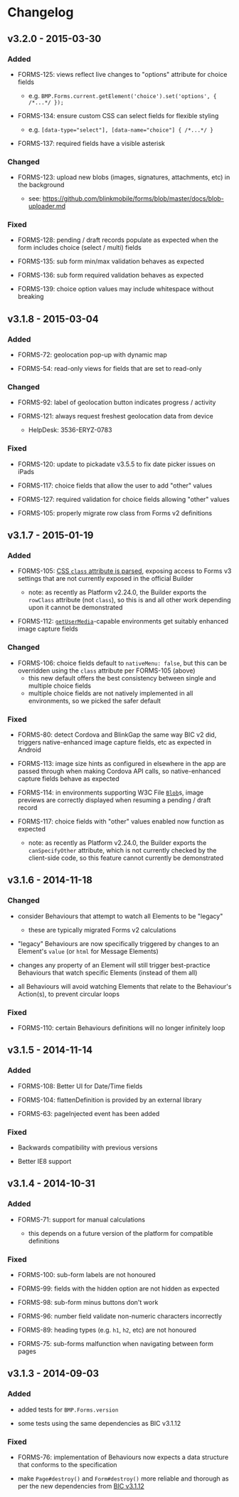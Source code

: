 # Changelog

## v3.2.0 - 2015-03-30

### Added

- FORMS-125: views reflect live changes to "options" attribute for choice fields

    - e.g. `BMP.Forms.current.getElement('choice').set('options', { /*...*/ });`

- FORMS-134: ensure custom CSS can select fields for flexible styling

    - e.g. `[data-type="select"], [data-name="choice"] { /*...*/ }`

- FORMS-137: required fields have a visible asterisk

### Changed

- FORMS-123: upload new blobs (images, signatures, attachments, etc) in the
  background

    - see: https://github.com/blinkmobile/forms/blob/master/docs/blob-uploader.md

### Fixed

- FORMS-128: pending / draft records populate as expected when the form includes
  choice (select / multi) fields

- FORMS-135: sub form min/max validation behaves as expected

- FORMS-136: sub form required validation behaves as expected

- FORMS-139: choice option values may include whitespace without breaking


## v3.1.8 - 2015-03-04

### Added

- FORMS-72: geolocation pop-up with dynamic map

- FORMS-54: read-only views for fields that are set to read-only

### Changed

- FORMS-92: label of geolocation button indicates progress / activity

- FORMS-121: always request freshest geolocation data from device

    - HelpDesk: 3536-ERYZ-0783

### Fixed

- FORMS-120: update to pickadate v3.5.5 to fix date picker issues on iPads

- FORMS-117: choice fields that allow the user to add "other" values

- FORMS-127: required validation for choice fields allowing "other" values

- FORMS-105: properly migrate row class from Forms v2 definitions


## v3.1.7 - 2015-01-19

### Added

- FORMS-105: [CSS `class` attribute is parsed](https://github.com/blinkmobile/forms/blob/master/docs/parseClass.md), exposing access to Forms v3 settings that are not currently exposed in the official Builder

    - note: as recently as Platform v2.24.0, the Builder exports the `rowClass` attribute (not `class`), so this is and all other work depending upon it cannot be demonstrated

- FORMS-112: [`getUserMedia`](http://www.html5rocks.com/en/tutorials/getusermedia/intro/)-capable environments get suitably enhanced image capture fields

### Changed

- FORMS-106: choice fields default to `nativeMenu: false`, but this can be overridden using the `class` attribute per FORMS-105 (above)
    - this new default offers the best consistency between single and multiple choice fields
    - multiple choice fields are not natively implemented in all environments, so we picked the safer default

### Fixed

- FORMS-80: detect Cordova and BlinkGap the same way BIC v2 did, triggers native-enhanced image capture fields, etc as expected in Android

- FORMS-113: image size hints as configured in elsewhere in the app are passed through when making Cordova API calls, so native-enhanced capture fields behave as expected

- FORMS-114: in environments supporting W3C File [`Blob`](http://caniuse.com/#feat=blobbuilder)s, image previews are correctly displayed when resuming a pending / draft record

- FORMS-117: choice fields with "other" values enabled now function as expected

    - note: as recently as Platform v2.24.0, the Builder exports the `canSpecifyOther` attribute, which is not currently checked by the client-side code, so this feature cannot currently be demonstrated


## v3.1.6 - 2014-11-18

### Changed

- consider Behaviours that attempt to watch all Elements to be "legacy"

    - these are typically migrated Forms v2 calculations

- "legacy" Behaviours are now specifically triggered by changes to an Element's
  `value` (or `html` for Message Elements)

- changes any property of an Element will still trigger best-practice Behaviours
  that watch specific Elements (instead of them all)

- all Behaviours will avoid watching Elements that relate to the Behaviour's
  Action(s), to prevent circular loops


### Fixed

- FORMS-110: certain Behaviours definitions will no longer infinitely loop


## v3.1.5 - 2014-11-14

### Added

- FORMS-108: Better UI for Date/Time fields

- FORMS-104: flattenDefinition is provided by an external library

- FORMS-63: pageInjected event has been added

### Fixed

- Backwards compatibility with previous versions

- Better IE8 support


## v3.1.4 - 2014-10-31

### Added

- FORMS-71: support for manual calculations

    - this depends on a future version of the platform for compatible definitions

### Fixed

- FORMS-100: sub-form labels are not honoured

- FORMS-99: fields with the hidden option are not hidden as expected

- FORMS-98: sub-form minus buttons don't work

- FORMS-96: number field validate non-numeric characters incorrectly

- FORMS-89: heading types (e.g. `h1`, `h2`, etc) are not honoured

- FORMS-75: sub-forms malfunction when navigating between form pages


## v3.1.3 - 2014-09-03

### Added

- added tests for `BMP.Forms.version`

- some tests using the same dependencies as BIC v3.1.12

### Fixed

- FORMS-76: implementation of Behaviours now expects a data structure that
  conforms to the specification

- make `Page#destroy()` and `Form#destroy()` more reliable and thorough as per
  the new dependencies from [BIC v3.1.12](https://github.com/blinkmobile/bic-v3/releases/tag/v3.1.12)
